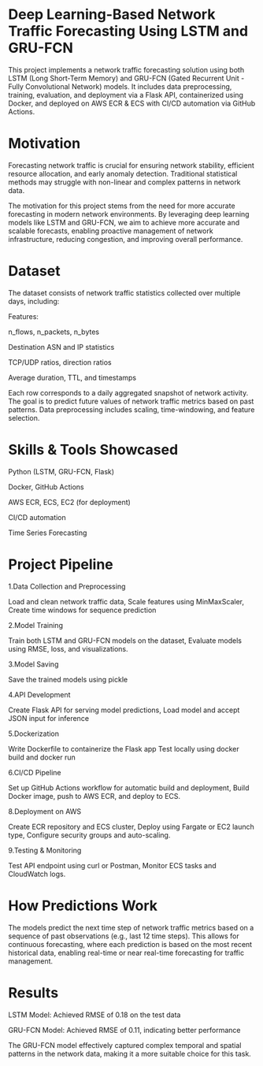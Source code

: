 # Deep Learning-Based Network Traffic Forecasting Using LSTM and GRU-FCN

This project implements a network traffic forecasting solution using both LSTM (Long Short-Term Memory) and GRU-FCN (Gated Recurrent Unit - Fully Convolutional Network) models. It includes data preprocessing, training, evaluation, and deployment via a Flask API, containerized using Docker, and deployed on AWS ECR & ECS with CI/CD automation via GitHub Actions.

# Motivation

Forecasting network traffic is crucial for ensuring network stability, efficient resource allocation, and early anomaly detection. Traditional statistical methods may struggle with non-linear and complex patterns in network data.

The motivation for this project stems from the need for more accurate forecasting in modern network environments. By leveraging deep learning models like LSTM and GRU-FCN, we aim to achieve more accurate and scalable forecasts, enabling proactive management of network infrastructure, reducing congestion, and improving overall performance.

# Dataset

The dataset consists of network traffic statistics collected over multiple days, including:

Features:

n_flows, n_packets, n_bytes

Destination ASN and IP statistics

TCP/UDP ratios, direction ratios

Average duration, TTL, and timestamps

Each row corresponds to a daily aggregated snapshot of network activity. The goal is to predict future values of network traffic metrics based on past patterns. Data preprocessing includes scaling, time-windowing, and feature selection.


# Skills & Tools Showcased

Python (LSTM, GRU-FCN, Flask)

Docker, GitHub Actions

AWS ECR, ECS, EC2 (for deployment)

CI/CD automation

Time Series Forecasting

# Project Pipeline

1.Data Collection and Preprocessing

Load and clean network traffic data,
Scale features using MinMaxScaler,
Create time windows for sequence prediction

2.Model Training

Train both LSTM and GRU-FCN models on the dataset,
Evaluate models using RMSE, loss, and visualizations.

3.Model Saving

Save the trained models using pickle

4.API Development

Create Flask API for serving model predictions,
Load model and accept JSON input for inference

5.Dockerization

Write Dockerfile to containerize the Flask app
Test locally using docker build and docker run

6.CI/CD Pipeline

Set up GitHub Actions workflow for automatic build and deployment,
Build Docker image, push to AWS ECR, and deploy to ECS.

8.Deployment on AWS

Create ECR repository and ECS cluster,
Deploy using Fargate or EC2 launch type,
Configure security groups and auto-scaling.

9.Testing & Monitoring

Test API endpoint using curl or Postman,
Monitor ECS tasks and CloudWatch logs.

# How Predictions Work

The models predict the next time step of network traffic metrics based on a sequence of past observations (e.g., last 12 time steps). This allows for continuous forecasting, where each prediction is based on the most recent historical data, enabling real-time or near real-time forecasting for traffic management.

# Results

LSTM Model: Achieved RMSE of 0.18 on the test data

GRU-FCN Model: Achieved RMSE of 0.11, indicating better performance

The GRU-FCN model effectively captured complex temporal and spatial patterns in the network data, making it a more suitable choice for this task.




